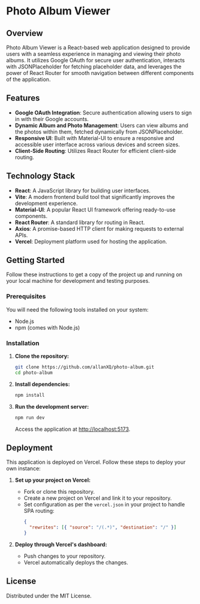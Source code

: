 # Photo Album Viewer

## Overview

Photo Album Viewer is a React-based web application designed to provide users with a seamless experience in managing and viewing their photo albums. It utilizes Google OAuth for secure user authentication, interacts with JSONPlaceholder for fetching placeholder data, and leverages the power of React Router for smooth navigation between different components of the application.

## Features

- **Google OAuth Integration**: Secure authentication allowing users to sign in with their Google accounts.
- **Dynamic Album and Photo Management**: Users can view albums and the photos within them, fetched dynamically from JSONPlaceholder.
- **Responsive UI**: Built with Material-UI to ensure a responsive and accessible user interface across various devices and screen sizes.
- **Client-Side Routing**: Utilizes React Router for efficient client-side routing.

## Technology Stack

- **React**: A JavaScript library for building user interfaces.
- **Vite**: A modern frontend build tool that significantly improves the development experience.
- **Material-UI**: A popular React UI framework offering ready-to-use components.
- **React Router**: A standard library for routing in React.
- **Axios**: A promise-based HTTP client for making requests to external APIs.
- **Vercel**: Deployment platform used for hosting the application.

## Getting Started

Follow these instructions to get a copy of the project up and running on your local machine for development and testing purposes.

### Prerequisites

You will need the following tools installed on your system:

- Node.js
- npm (comes with Node.js)

### Installation

1. **Clone the repository:**
   ```bash
   git clone https://github.com/allanXQ/photo-album.git
   cd photo-album
   ```
2. **Install dependencies:**

   ```bash
   npm install
   ```

3. **Run the development server:**
   ```bash
   npm run dev
   ```
   Access the application at [http://localhost:5173](http://localhost:5173).

## Deployment

This application is deployed on Vercel. Follow these steps to deploy your own instance:

1. **Set up your project on Vercel:**

   - Fork or clone this repository.
   - Create a new project on Vercel and link it to your repository.
   - Set configuration as per the `vercel.json` in your project to handle SPA routing:
     ```json
     {
       "rewrites": [{ "source": "/(.*)", "destination": "/" }]
     }
     ```

2. **Deploy through Vercel's dashboard:**
   - Push changes to your repository.
   - Vercel automatically deploys the changes.

## License

Distributed under the MIT License.
